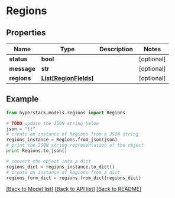 # Regions


## Properties

Name | Type | Description | Notes
------------ | ------------- | ------------- | -------------
**status** | **bool** |  | [optional] 
**message** | **str** |  | [optional] 
**regions** | [**List[RegionFields]**](RegionFields.md) |  | [optional] 

## Example

```python
from hyperstack.models.regions import Regions

# TODO update the JSON string below
json = "{}"
# create an instance of Regions from a JSON string
regions_instance = Regions.from_json(json)
# print the JSON string representation of the object
print Regions.to_json()

# convert the object into a dict
regions_dict = regions_instance.to_dict()
# create an instance of Regions from a dict
regions_form_dict = regions.from_dict(regions_dict)
```
[[Back to Model list]](../README.md#documentation-for-models) [[Back to API list]](../README.md#documentation-for-api-endpoints) [[Back to README]](../README.md)


